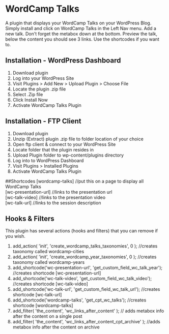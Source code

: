 # WordCamp Talks
A plugin that displays your WordCamp Talks on your WordPress Blog. Simply install and click on WordCamp Talks in the Left Nav menu. Add a new talk. Don't forget the metabox down at the bottom. Preview the talk, below the content you should see 3 links. Use the shortcodes if you want to. 

## Installation - WordPress Dashboard
1. Download plugin
2. Log into your WordPress Site
3. Visit Plugins > Add New > Upload Plugin > Choose File
4. Locate the plugin .zip file
5. Select .Zip file
6. Click Install Now
7. Activate WordCamp Talks Plugin

## Installation - FTP Client
1. Download plugin
2. Unzip (Extract) plugin .zip file to folder location of your choice
3. Open ftp client & connect to your WordPress Site
4. Locate folder that the plugin resides in
5. Upload Plugin folder to wp-content/plugins directory
6. Log into to WordPress Dashboard
7. Visit Plugins > Installed Plugins
8. Activate WordCamp Talks Plugin

##Shortcodes
[wordcamp-talks] //put this on a page to display all WordCamp Talks
<br>
[wc-presentation-url] //links to the presentation url<br>
[wc-talk-video] //links to the presentation video<br>
[wc-talk-url] //links to the session description<br>

## Hooks & Filters
This plugin has several actions (hooks and filters) that you can remove if you wish. 

1. add_action( 'init', 'create_wordcamp_talks_taxonomies', 0 ); //creates taxonomy called wordcamp-cities<br>
2. add_action( 'init', 'create_wordcamp_year_taxonomies', 0 ); //creates taxonomy called wordcamp-years<br>
3. add_shortcode('wc-presentation-url', 'get_custom_field_wc_talk_year'); //creates shortcode [wc-presentation-url]<br>
4. add_shortcode('wc-talk-video', 'get_custom_field_wc_talk_video'); //creates shortcode [wc-talk-video]<br>
5. add_shortcode('wc-talk-url', 'get_custom_field_wc_talk_url'); //creates shortcode [wc-talk-url]<br>
6. add_shortcode('wordcamp-talks', 'get_cpt_wc_talks'); //creates shortcode [wordcamp-talks]<br>
7. add_filter( 'the_content', 'wc_links_after_content' ); // adds metabox info after the content on a single post<br>
8. add_filter( 'the_content', 'wc_links_after_content_cpt_archive' ); //adds metabox info after the content on archive <br>
